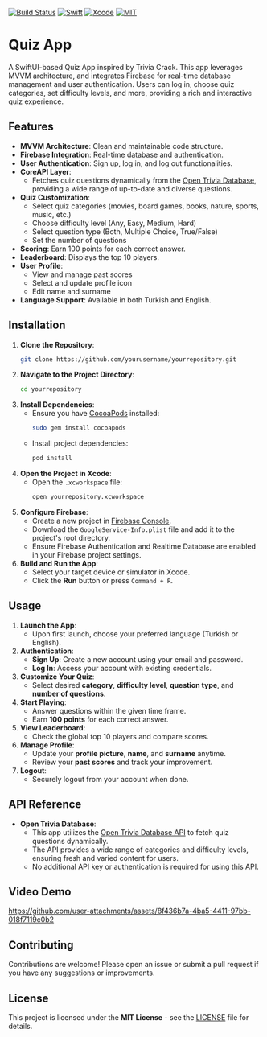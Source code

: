[![Build Status](https://img.shields.io/badge/platforms-iOS-green.svg)](https://github.com/sevvalmertoglu/QuizApp_SwiftUI)
[![Swift](https://img.shields.io/badge/Swift-6-orange.svg)](https://swift.org)
[![Xcode](https://img.shields.io/badge/Xcode-16-blue.svg)](https://developer.apple.com/xcode)
[![MIT](https://img.shields.io/badge/licenses-MIT-red.svg)](https://opensource.org/licenses/MIT)

# Quiz App
A SwiftUI-based Quiz App inspired by Trivia Crack. This app leverages MVVM architecture, and integrates Firebase for real-time database management and user authentication. Users can log in, choose quiz categories, set difficulty levels, and more, providing a rich and interactive quiz experience.

## Features
- **MVVM Architecture**: Clean and maintainable code structure.
- **Firebase Integration**: Real-time database and authentication.
- **User Authentication**: Sign up, log in, and log out functionalities.
- **CoreAPI Layer**:
  - Fetches quiz questions dynamically from the [Open Trivia Database](https://opentdb.com/), providing a wide range of up-to-date and diverse questions.
- **Quiz Customization**:
  - Select quiz categories (movies, board games, books, nature, sports, music, etc.)
  - Choose difficulty level (Any, Easy, Medium, Hard)
  - Select question type (Both, Multiple Choice, True/False)
  - Set the number of questions
- **Scoring**: Earn 100 points for each correct answer.
- **Leaderboard**: Displays the top 10 players.
- **User Profile**:
  - View and manage past scores
  - Select and update profile icon
  - Edit name and surname
- **Language Support**: Available in both Turkish and English.

## Installation
1. **Clone the Repository**:
    ```bash
    git clone https://github.com/yourusername/yourrepository.git
    ```
2. **Navigate to the Project Directory**:
    ```bash
    cd yourrepository
    ```
3. **Install Dependencies**:
    - Ensure you have [CocoaPods](https://cocoapods.org/) installed:
        ```bash
        sudo gem install cocoapods
        ```
    - Install project dependencies:
        ```bash
        pod install
        ```
4. **Open the Project in Xcode**:
    - Open the `.xcworkspace` file:
        ```bash
        open yourrepository.xcworkspace
        ```
5. **Configure Firebase**:
    - Create a new project in [Firebase Console](https://console.firebase.google.com/).
    - Download the `GoogleService-Info.plist` file and add it to the project's root directory.
    - Ensure Firebase Authentication and Realtime Database are enabled in your Firebase project settings.
6. **Build and Run the App**:
    - Select your target device or simulator in Xcode.
    - Click the **Run** button or press `Command + R`.

## Usage
1. **Launch the App**:
    - Upon first launch, choose your preferred language (Turkish or English).
2. **Authentication**:
    - **Sign Up**: Create a new account using your email and password.
    - **Log In**: Access your account with existing credentials.
3. **Customize Your Quiz**:
    - Select desired **category**, **difficulty level**, **question type**, and **number of questions**.
4. **Start Playing**:
    - Answer questions within the given time frame.
    - Earn **100 points** for each correct answer.
5. **View Leaderboard**:
    - Check the global top 10 players and compare scores.
6. **Manage Profile**:
    - Update your **profile picture**, **name**, and **surname** anytime.
    - Review your **past scores** and track your improvement.
7. **Logout**:
    - Securely logout from your account when done.
  
## API Reference
- **Open Trivia Database**:
  - This app utilizes the [Open Trivia Database API](https://opentdb.com/api_config.php) to fetch quiz questions dynamically.
  - The API provides a wide range of categories and difficulty levels, ensuring fresh and varied content for users.
  - No additional API key or authentication is required for using this API.

## Video Demo
https://github.com/user-attachments/assets/8f436b7a-4ba5-4411-97bb-018f7119c0b2

## Contributing
Contributions are welcome! Please open an issue or submit a pull request if you have any suggestions or improvements.

## License
This project is licensed under the **MIT License** - see the [LICENSE](./LICENSE.md) file for details.

